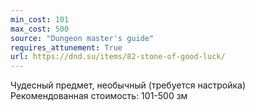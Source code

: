 ```yaml
---
min_cost: 101
max_cost: 500
source: "Dungeon master's guide"
requires_attunement: True
url: https://dnd.su/items/82-stone-of-good-luck/
---
```


Чудесный предмет, необычный (требуется настройка)
Рекомендованная стоимость: 101-500 зм